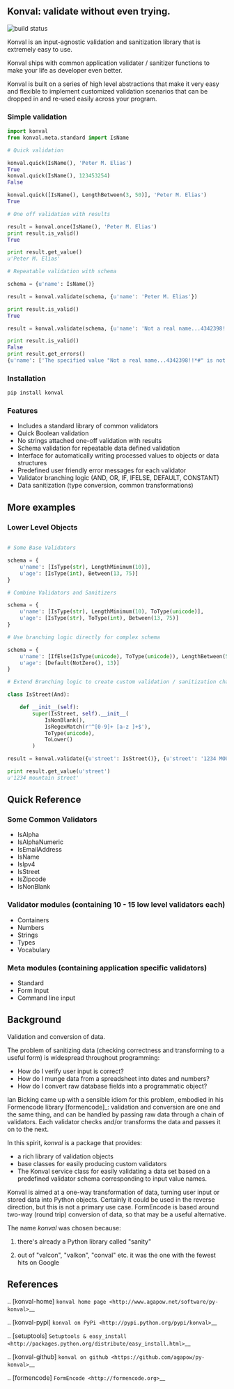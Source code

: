 ## Konval: validate without even trying.

![build status](https://travis-ci.org/petermelias/Py-konval.png?branch=master)

Konval is an input-agnostic validation and sanitization library that is
extremely easy to use.

Konval ships with common application validater / sanitizer functions to make
your life as developer even better.

Konval is built on a series of high level abstractions that make it very
easy and flexible to implement customized validation scenarios that can be
dropped in and re-used easily across your program.

### Simple validation

```python
import konval
from konval.meta.standard import IsName

# Quick validation

konval.quick(IsName(), 'Peter M. Elias')
True
konval.quick(IsName(), 123453254)
False

konval.quick([IsName(), LengthBetween(3, 50)], 'Peter M. Elias')
True

# One off validation with results

result = konval.once(IsName(), 'Peter M. Elias')
print result.is_valid()
True

print result.get_value()
u'Peter M. Elias'

# Repeatable validation with schema

schema = {u'name': IsName()}

result = konval.validate(schema, {u'name': 'Peter M. Elias'})

print result.is_valid()
True

result = konval.validate(schema, {u'name': 'Not a real name...4342398!!*#'})

print result.is_valid()
False
print result.get_errors()
{u'name': ['The specified value "Not a real name...4342398!!*#" is not a valid name.']}

```

### Installation

```python
pip install konval
```

### Features

* Includes a standard library of common validators
* Quick Boolean validation
* No strings attached one-off validation with results
* Schema validation for repeatable data defined validation
* Interface for automatically writing processed values to objects or data structures
* Predefined user friendly error messages for each validator
* Validator branching logic (AND, OR, IF, IFELSE, DEFAULT, CONSTANT)
* Data sanitization (type conversion, common transformations)

## More examples

### Lower Level Objects

```python

# Some Base Validators

schema = {
	u'name': [IsType(str), LengthMinimum(10)],
	u'age': [IsType(int), Between(13, 75)]
}

# Combine Validators and Sanitizers

schema = {
	u'name': [IsType(str), LengthMinimum(10), ToType(unicode)],
	u'age': [IsType(str), ToType(int), Between(13, 75)]
}

# Use branching logic directly for complex schema

schema = {
	u'name': [IfElse(IsType(unicode), ToType(unicode)), LengthBetween(5, 255)],
	u'age': [Default(NotZero(), 13)]
}

# Extend Branching logic to create custom validation / sanitization chains

class IsStreet(And):

	def __init__(self):
		super(IsStreet, self).__init__(
			IsNonBlank(),
			IsRegexMatch(r'^[0-9]+ [a-z ]+$'),
			ToType(unicode),
			ToLower()
		)

result = konval.validate({u'street': IsStreet()}, {u'street': '1234 MOUNTAIN STREET'})

print result.get_value(u'street')
u'1234 mountain street'

```

## Quick Reference

### Some Common Validators

* IsAlpha
* IsAlphaNumeric
* IsEmailAddress
* IsName
* IsIpv4
* IsStreet
* IsZipcode
* IsNonBlank

### Validator modules (containing 10 - 15 low level validators each)

* Containers
* Numbers
* Strings
* Types
* Vocabulary

### Meta modules (containing application specific validators)

* Standard
* Form Input
* Command line input


## Background

Validation and conversion of data.

The problem of sanitizing data (checking correctness and transforming to a
useful form) is widespread throughout programming:

* How do I verify user input is correct?
* How do I munge data from a spreadsheet into dates and numbers?
* How do I convert raw database fields into a programmatic object?

Ian Bicking came up with a sensible idiom for this problem, embodied in his
Formencode library [formencode]_: validation and conversion are one and the same
thing, and can be handled by passing raw data through a chain of validators.
Each validator checks and/or transforms the data and passes it on to the next.

In this spirit, *konval* is a package that provides:

* a rich library of validation objects
* base classes for easily producing custom validators
* The Konval service class for easily validating a data set
  based on a predefined validator schema corresponding to input
  value names.

Konval is aimed at a one-way transformation of data, turning user input or
stored data into Python objects. Certainly it could be used in the reverse
direction, but this is not a primary use case. FormEncode is based around
two-way (round trip) conversion of data, so that may be a useful alternative.

The name *konval* was chosen because:

1. there's already a Python library called "sanity"

2. out of "valcon", "valkon", "conval" etc. it was the one with the fewest hits
   on Google


## References

.. [konval-home] `konval home page <http://www.agapow.net/software/py-konval>`__

.. [konval-pypi] `konval on PyPi <http://pypi.python.org/pypi/konval>`__

.. [setuptools] `Setuptools & easy_install <http://packages.python.org/distribute/easy_install.html>`__

.. [konval-github] `konval on github <https://github.com/agapow/py-konval>`__

.. [formencode] `FormEncode <http://formencode.org>`__

